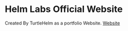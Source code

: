 # Helm Labs Official Website

Created By TurtleHelm as a portfolio Website.
[Website](https://turtlehelm.github.io)
